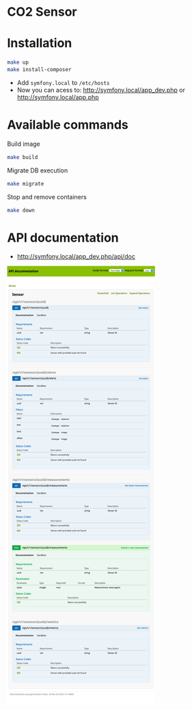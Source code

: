 # CO2 Sensor

# Installation
```bash
make up
make install-composer
```

- Add `symfony.local` to `/etc/hosts`
- Now you can acess to: http://symfony.local/app_dev.php or http://symfony.local/app.php


# Available commands
Build image
```bash
make build
```

Migrate DB execution
```bash
make migrate
```

Stop and remove containers
```bash
make down
```

# API documentation
- http://symfony.local/app_dev.php/api/doc

![API doc](https://github.com/minhtran17/sensor/blob/master/apidoc.png)
